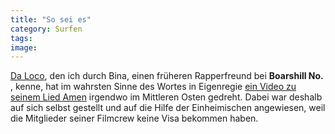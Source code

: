 ```yaml
---
title: "So sei es"
category: Surfen
tags: 
image: 
---
```


[Da Loco](http://www.myspace.com/daloco), den ich durch Bina, einen früheren Rapperfreund bei **Boarshill No.** , kenne, hat im wahrsten Sinne des Wortes in Eigenregie [ein Video zu seinem Lied Amen](http://www.youtube.com/watch?v=MUawTCaaX2M) irgendwo im Mittleren Osten gedreht. Dabei war deshalb auf sich selbst gestellt und auf die Hilfe der Einheimischen angewiesen, weil die Mitglieder seiner Filmcrew keine Visa bekommen haben.  
  
